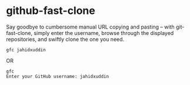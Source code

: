 # github-fast-clone

Say goodbye to cumbersome manual URL copying and pasting – with git-fast-clone, simply enter the username, browse through the displayed repositories, and swiftly clone the one you need.
```shell
gfc jahidxuddin
```
OR
```shell
gfc
Enter your GitHub username: jahidxuddin
```